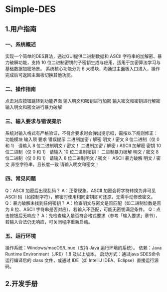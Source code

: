 # Simple-DES
## **1.用户指南**
### **一、系统概述**
实现一个简单的DES算法，通过GUI提供二进制数据和 ASCII 字符串的加解密、暴力破解功能，支持 10 位二进制密钥的子密钥生成与应用，适用于加密算法学习与基础数据加密场景。
系统核心功能分为 6 大模块，均通过主面板入口进入，操作完成后可返回主面板切换其他功能。

### **二、操作指南**
点击对应按钮跳转到功能界面
输入明文和密钥进行加密
输入密文和密钥进行解密
输入明文和密文进行暴力破解

### **三、输入要求与错误提示**
系统对输入格式有严格验证，不符合要求时会弹出提示框，需按以下规则修正：
功能模块	输入项	要求	错误提示
二进制加密 / 解密	明文 / 密文	8 位二进制（仅 0 和 1）	请输入 8 位二进制明文 / 密文！
二进制加密 / 解密 / ASCII 加解密	密钥	10 位二进制（仅 0 和 1）	请输入 10 位二进制密钥！
二进制暴力破解	明文 / 密文	8 位二进制（仅 0 和 1）	请输入 8 位二进制明文 / 密文！
ASCII 暴力破解	明文 / 密文	非空字符串，且长度一致	请输入明文和密文！

### **四、常见问题**
Q：ASCII 加密后出现乱码？
A：正常现象。ASCII 加密会将字符转换为非可见 ASCII 码（如控制字符），解密时使用相同密钥即可还原，无需手动修改密文。
Q：暴力破解未找到任何密钥？
A：检查明文与密文是否匹配（如二进制位数是否为 8 位、ASCII 字符串是否对应），若输入不匹配，可能无密钥满足条件。
Q：点击按钮后无响应？
A：先检查输入是否符合格式要求（参考「输入要求」章节），若输入合法仍无响应，可关闭程序重新启动。

### **五、运行环境**
操作系统：Windows/macOS/Linux（支持 Java 运行环境的系统）。
依赖：Java Runtime Environment（JRE）1.8 及以上版本。
启动方式：通过java SDES命令运行编译后的 class 文件，或通过 IDE（如 IntelliJ IDEA、Eclipse）直接运行源码。

## 2.开发手册
